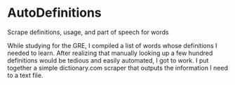 # AutoDefinitions
Scrape definitions, usage, and part of speech for words

While studying for the GRE, I compiled a list of words whose definitions I needed to learn. After realizing that manually looking up a few hundred definitions would be tedious and easily automated, I got to work. I put together a simple dictionary.com scraper that outputs the information I need to a text file. 
